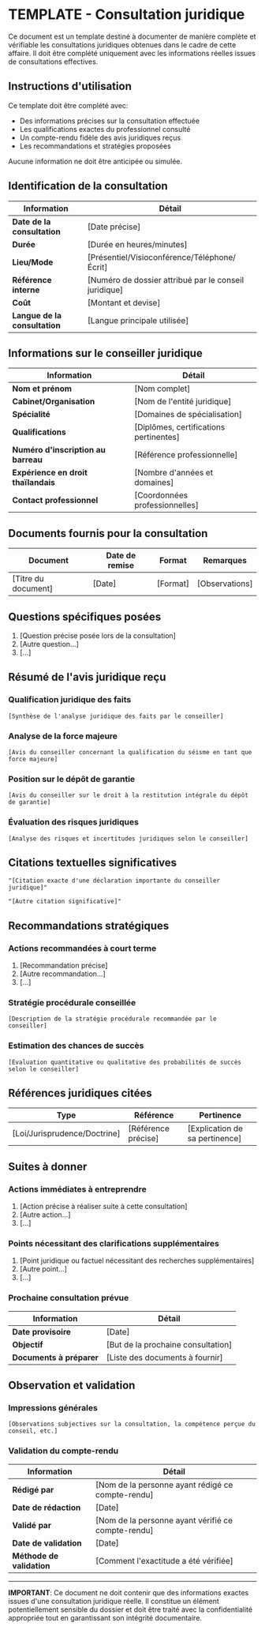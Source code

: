 # TEMPLATE - Consultation juridique

Ce document est un template destiné à documenter de manière complète et vérifiable les consultations juridiques obtenues dans le cadre de cette affaire. Il doit être complété uniquement avec les informations réelles issues de consultations effectives.

## Instructions d'utilisation

Ce template doit être complété avec:
- Des informations précises sur la consultation effectuée
- Les qualifications exactes du professionnel consulté
- Un compte-rendu fidèle des avis juridiques reçus
- Les recommandations et stratégies proposées

Aucune information ne doit être anticipée ou simulée.

## Identification de la consultation

| Information | Détail |
|-------------|--------|
| **Date de la consultation** | [Date précise] |
| **Durée** | [Durée en heures/minutes] |
| **Lieu/Mode** | [Présentiel/Visioconférence/Téléphone/Écrit] |
| **Référence interne** | [Numéro de dossier attribué par le conseil juridique] |
| **Coût** | [Montant et devise] |
| **Langue de la consultation** | [Langue principale utilisée] |

## Informations sur le conseiller juridique

| Information | Détail |
|-------------|--------|
| **Nom et prénom** | [Nom complet] |
| **Cabinet/Organisation** | [Nom de l'entité juridique] |
| **Spécialité** | [Domaines de spécialisation] |
| **Qualifications** | [Diplômes, certifications pertinentes] |
| **Numéro d'inscription au barreau** | [Référence professionnelle] |
| **Expérience en droit thaïlandais** | [Nombre d'années et domaines] |
| **Contact professionnel** | [Coordonnées professionnelles] |

## Documents fournis pour la consultation

| Document | Date de remise | Format | Remarques |
|----------|----------------|--------|-----------|
| [Titre du document] | [Date] | [Format] | [Observations] |

## Questions spécifiques posées

1. [Question précise posée lors de la consultation]
2. [Autre question...]
3. [...]

## Résumé de l'avis juridique reçu

### Qualification juridique des faits

```
[Synthèse de l'analyse juridique des faits par le conseiller]
```

### Analyse de la force majeure

```
[Avis du conseiller concernant la qualification du séisme en tant que force majeure]
```

### Position sur le dépôt de garantie

```
[Avis du conseiller sur le droit à la restitution intégrale du dépôt de garantie]
```

### Évaluation des risques juridiques

```
[Analyse des risques et incertitudes juridiques selon le conseiller]
```

## Citations textuelles significatives

```
"[Citation exacte d'une déclaration importante du conseiller juridique]"
```

```
"[Autre citation significative]"
```

## Recommandations stratégiques

### Actions recommandées à court terme

1. [Recommandation précise]
2. [Autre recommandation...]
3. [...]

### Stratégie procédurale conseillée

```
[Description de la stratégie procédurale recommandée par le conseiller]
```

### Estimation des chances de succès

```
[Évaluation quantitative ou qualitative des probabilités de succès selon le conseiller]
```

## Références juridiques citées

| Type | Référence | Pertinence |
|------|-----------|------------|
| [Loi/Jurisprudence/Doctrine] | [Référence précise] | [Explication de sa pertinence] |

## Suites à donner

### Actions immédiates à entreprendre

1. [Action précise à réaliser suite à cette consultation]
2. [Autre action...]
3. [...]

### Points nécessitant des clarifications supplémentaires

1. [Point juridique ou factuel nécessitant des recherches supplémentaires]
2. [Autre point...]
3. [...]

### Prochaine consultation prévue

| Information | Détail |
|-------------|--------|
| **Date provisoire** | [Date] |
| **Objectif** | [But de la prochaine consultation] |
| **Documents à préparer** | [Liste des documents à fournir] |

## Observation et validation

### Impressions générales

```
[Observations subjectives sur la consultation, la compétence perçue du conseil, etc.]
```

### Validation du compte-rendu

| Information | Détail |
|-------------|--------|
| **Rédigé par** | [Nom de la personne ayant rédigé ce compte-rendu] |
| **Date de rédaction** | [Date] |
| **Validé par** | [Nom de la personne ayant vérifié ce compte-rendu] |
| **Date de validation** | [Date] |
| **Méthode de validation** | [Comment l'exactitude a été vérifiée] |

---

**IMPORTANT**: Ce document ne doit contenir que des informations exactes issues d'une consultation juridique réelle. Il constitue un élément potentiellement sensible du dossier et doit être traité avec la confidentialité appropriée tout en garantissant son intégrité documentaire.
